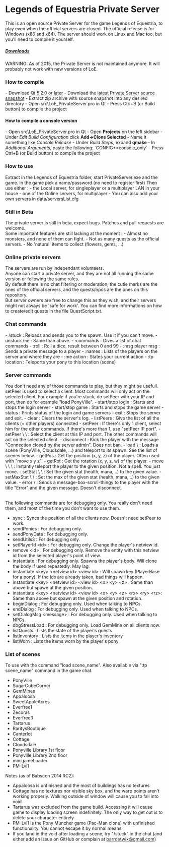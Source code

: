 Legends of Equestria Private Server
===================================

This is an open source Private Server for the game Legends of Equestria, to play even when the official servers are closed.
The official release is for Windows (x86 and x64). The server should work on Linux and Mac too, but you'll need to compile it yourself.<br/>
<h5><b><a href="https://github.com/tux3/LoE-PrivateServer/releases">Downloads</a></b></h5>

WARNING: As of 2015, the Private Server is not maintained anymore. It will probably not work with new versions of LoE.

<h3>How to compile</h3>
- Download <a href="https://qt-project.org/downloads">Qt 5.2.0 or later</a>
- Download the <a href="https://github.com/tux3/LoE-PrivateServer/archive/master.zip">latest Private Server source snapshot</a>
- Extract zip archive with source snapshot into any desired directory
- Open src\LoE_PrivateServer.pro in Qt
- Press Ctrl+B (or Build button) to compile the project

<h4>How to compile a console version</h4>
- Open src\LoE_PrivateServer.pro in Qt
- Open <b>Projects</b> on the left sidebar
- Under <i>Edit Build Configuration</i> click <b>Add->Clone Selected</b>
- Name it something like <i>Console Release</i>
- Under <i>Build Steps</i>, expand <b>qmake</b>
- In <i>Additional Arguments</i>, paste the following: `CONFIG+=console_only`
- Press Ctrl+B (or Build button) to compile the project

<h3>How to use</h3>
Extract in the Legends of Equestria folder, start PrivateServer.exe and the game. 
In the game pick a name/password (no need to register first)
Then use either :
- the Local server, for singleplayer or a multiplayer LAN in your house
- one of the Online servers, for multiplayer
- You can also add your own servers in data/serversList.cfg

<h3>Still in Beta</h3>
The private server is still in beta, expect bugs. Patches and pull requests are welcome.<br/>
Some important features are still lacking at the moment :
- Almost no monsters, and none of them can fight.
- Not as many quests as the official servers.
- No 'natural' items to collect (flowers, gems, ...)

<h3>Online private servers</h3>
The servers are run by independant volunteers. <br/>Anyone can start a private server, and they are not all running the same version or following the same rules. <br/>By default there is no chat filtering or moderation, the cutie marks are the ones of the official servers, and the quests/npcs are the ones on this repository.<br/>But server owners are free to change this as they wish, and their servers might not always be 'safe for work'.
You can find more informations on how to create/edit quests in the file QuestScript.txt.

<h3>Chat commands</h3>
- /stuck : Reloads and sends you to the spawn. Use it if you can't move.
- unstuck me : Same than above.
- :commands : Gives a list of chat commands
- :roll : Roll a dice, result between 0 and 99
- :msg player msg : Sends a private message to a player
- :names : Lists of the players on the server and where they are
- :me action : States your current action
- :tp location : Teleports your pony to this location (scene)

<h3>Server commands</h3>
You don't need any of those commands to play, but they might be usefull.
setPeer is used to select a client. Most commands will only act on the selected client.
For example if you're stuck, do setPeer with your IP and port, then do for example "load PonyVille".
- start/stop login : Starts and stops the login server
- start/stop game : Starts and stops the game server
- status : Prints status of the login and game servers
- exit : Stops the server and exit.
- clear : Clears the server's log.
- listPeers : Give the list of all the clients (= other players) connected
- setPeer : If there's only 1 client, select him for the other commands. If there's more than 1, use "setPeer IP port".
- setPeer \<IP\> \<port\> : Select the client at this IP and port. The other commands will act on the selected client.
- disconnect : Kick the player with the message "Connection closed by the server admin". Does not ban.
- load \<scene name\> : Loads a scene (PonyVille, Cloudsdale, ...) and teleport to its spawn. See the list of scenes below.
- getPos : Get the position (x, y, z) of the player. Often used with "move x y z".
- getRot : Get the rotation (x, y, z, w) of the player.
- move \<x\> \<y\> \<z\> : Instantly teleport the player to the given position. Not a spell. You just move.
- setStat \<statId\> \<value\> : Set the given stat (health, mana, ..) to the given value. 
- setMaxStat \<statId\> \<value\> : Set the max of the given stat (health, mana, ..) to the given value. 
- error \<message\> : Sends a message-box-scroll-thingy to the player with the title "Error" and the given message. Doesn't disconnect.

<br/>The following commands are for debugging only. You really don't need them, and most of the time you don't want to use them.
- sync : Syncs the position of all the clients now. Doesn't need setPeer to work.
- sendPonies : For debugging only.
- sendPonyData : For debugging only.
- sendUtils3 : For debugging only.
- setPlayerId \<id\> : For debugging only. Change the player's netview id.
- remove \<id\> : For debugging only. Remove the entity with this netview id from the selected player's point of view.
- instantiate : For debugging only. Spawns the player's body. Will clone the body if used repeatedly. May lag.
- instantiate \<key\> \<netview id\> \<view id\> : Will spawn key (PlayerBase for a pony). If the Ids are already taken, bad things will happen.
- instantiate \<key\> \<netview id\> \<view id\> \<x\> \<y\> \<z\> : Same than above but spawn at the given position.
- instantiate \<key\> \<netview id\> \<view id\> \<x\> \<y\> \<z\> \<rx\> \<ry\> \<rz\>: Same than above but spawn at the given position and rotation.
- beginDialog : For debugging only. Used when talking to NPCs.
- endDialog : For debugging only. Used when talking to NPCs.
- setDialogMsg \<message\> : For debugging only. Used when talking to NPCs.
- dbgStressLoad : For debugging only. Load GemMine on all clients now.
- listQuests : Lists the state of the player's quests
- listInventory : Lists the items in the player's inventory
- listWorn : Lists the items worn by the player's pony

<h3>List of scenes</h3>
To use with the command "load scene_name". Also available via ":tp scene_name" command in the game chat.

- PonyVille
- SugarCubeCorner
- GemMines
- Appaloosa
- SweetAppleAcres
- Everfree1
- Zecoras
- Everfree3
- Tartarus
- RaritysBoutique
- Canterlot
- Cottage
- Cloudsdale
- Ponyville Library 1st floor
- Ponyville Library 2nd floor
- minigameLoader
- PM-Lvl1

Notes (as of Babscon 2014 RC2):

- Appaloosa is unfinished and the most of buildings has no textures
- Cottage has no textures nor visible sky box, and the warp points aren't working properly. Walking outside of window will cause you to fall into void
- Tartarus was excluded from the game build. Accessing it will cause game to display loading screen indefinitely. The only way to get out is to delete your character entirely
- PM-Lvl1 is the Pony Muncher game (Pac-Man clone) with unfinished functionality. You cannot escape it by normal means
- If you land in the void after loading a scene, try "/stuck" in the chat (and either add an issue on GitHub or complain at barrdetwix@gmail.com)
